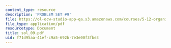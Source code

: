 ```yaml
---
content_type: resource
description: 'PROBLEM SET #9'
file: https://ol-ocw-studio-app-qa.s3.amazonaws.com/courses/5-12-organic-chemistry-i-spring-2003/f71d95aa41efc9a5692b7e3e00f3fbe3_sol_09.pdf
file_type: application/pdf
resourcetype: Document
title: sol_09.pdf
uid: f71d95aa-41ef-c9a5-692b-7e3e00f3fbe3
---
```

